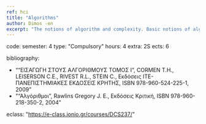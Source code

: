 ```yaml
---
ref: hci
title: "Algorithms"
author: Dimos -en
excerpt: "The notions of algorithm and complexity. Basic notions of algorithm analysis. Mathematical background. Techniques for solving recursive equations. Techniques for designing algorithms. The “Divide and Conquer” technique, the merge-sort algorithm and the quick-sort algorithm. Minimum execution time for sorting algorithms. Number and matrix multiplication. Dynamic programming technique. Optimal substructure property. The problem of multiplying sequences of matrices. Pure knapsack problem. The partition problem. Brute-force technique. Task routing, greed and change, the fractional knapsack problem. Graph Theory. Graph representation, graph-searching algorithms. Breadth-first search, Depth-first search. Topological sorting. Minimum spanning trees. Greedy calculation of the minimum spanning tree. Shortest paths. Single sourced shortest paths. Shortest paths for all the pairs of vertices. Regression. Branching and Bounding. Basic algorithms for strings. Introduction to the Theory of Computational Complexity"
---
```


code: 
semester: 4
type: "Compulsory"
hours: 4
extra: 2S
ects: 6


bibliography: 
  - ““ΕΙΣΑΓΩΓΗ ΣΤΟΥΣ ΑΛΓΟΡΙΘΜΟΥΣ ΤΟΜΟΣ Ι”, CORMEN T.H., LEISERSON C.E., RIVEST R.L., STEIN C., Εκδόσεις ΙΤΕ-ΠΑΝΕΠΙΣΤΗΜΙΑΚΕΣ ΕΚΔΟΣΕΙΣ ΚΡΗΤΗΣ, ISBN 978-960-524-225-1, 2009"
  - "“Αλγόριθμοι”, Rawlins Gregory J. E., Εκδόσεις Κριτική, ISBN 978-960-218-350-2, 2004"
  
eclass: "https://e-class.ionio.gr/courses/DCS237/"
